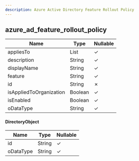 ```yaml
---
description: Azure Active Directory Feature Rollout Policy
---
```

azure_ad_feature_rollout_policy
-------------------------------

| **Name**                | **Type**              | **Nullable** |
| ----------------------- | --------------------- | ------------ |
| appliesTo               | List<DirectoryObject> | &check;      |
| description             | String                | &check;      |
| displayName             | String                | &check;      |
| feature                 | String                | &check;      |
| id                      | String                | &cross;      |
| isAppliedToOrganization | Boolean               | &check;      |
| isEnabled               | Boolean               | &check;      |
| oDataType               | String                | &check;      |

#### DirectoryObject
| **Name**  | **Type** | **Nullable** |
| --------- | -------- | ------------ |
| id        | String   | &check;      |
| oDataType | String   | &check;      |
